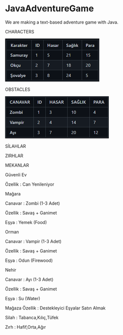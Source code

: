 # JavaAdventureGame

We are making a text-based adventure game with Java.



CHARACTERS

![img.png](img.png)

OBSTACLES

![img_1.png](img_1.png)

SİLAHLAR







ZIRHLAR







MEKANLAR


Güvenli Ev


Özellik : Can Yenileniyor


Mağara


Canavar : Zombi (1-3 Adet)


Özellik : Savaş + Ganimet


Eşya : Yemek (Food)


Orman


Canavar : Vampir (1-3 Adet)


Özellik : Savaş + Ganimet


Eşya : Odun (Firewood)


Nehir


Canavar : Ayı (1-3 Adet)


Özellik : Savaş + Ganimet


Eşya : Su (Water)


Mağaza
Özellik : Destekleyici Eşyalar Satın Almak


Silah : Tabanca,Kılıç,Tüfek


Zırh : Hafif,Orta,Ağır
